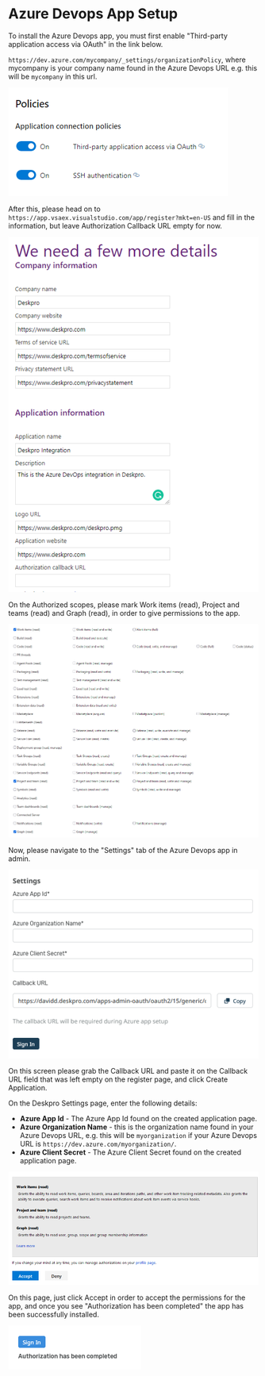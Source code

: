 # Azure Devops App Setup

To install the Azure Devops app, you must first enable "Third-party application access via OAuth" in the link below.

`https://dev.azure.com/mycompany/_settings/organizationPolicy`, where mycompany is your company name found in the Azure Devops URL e.g. this will be `mycompany` in this url.

[![](/docs/assets/setup/third_party_access.png)](/docs/assets/setup/third_party_access.png)

After this, please head on to `https://app.vsaex.visualstudio.com/app/register?mkt=en-US` and fill in the information, but leave Authorization Callback URL empty for now.

[![](/docs/assets/setup/empty_callback.png)](/docs/assets/setup/empty_callback.png)

On the Authorized scopes, please mark Work items (read), Project and teams (read) and Graph (read), in order to give permissions to the app.

[![](/docs/assets/setup/scopes.png)](/docs/assets/setup/scopes.png)

Now, please navigate to the "Settings" tab of the Azure Devops app in admin.

[![](/docs/assets/setup/admin_page.png)](/docs/assets/setup/admin_page.png)

On this screen please grab the Callback URL and paste it on the Callback URL field that was left empty on the register page, and click Create Application.

On the Deskpro Settings page, enter the following details:

- **Azure App Id** - The Azure App Id found on the created application page.
- **Azure Organization Name** - this is the organization name found in your Azure Devops URL, e.g. this will be `myorganization` if your Azure Devops URL is `https://dev.azure.com/myorganization/`.
- **Azure Client Secret** - The Azure Client Secret found on the created application page.

[![](/docs/assets/setup/accept_page.png)](/docs/assets/setup/accept_page.png)

On this page, just click Accept in order to accept the permissions for the app, and once you see "Authorization has been completed" the app has been successfully installed.

[![](/docs/assets/setup/complete.png)](/docs/assets/setup/complete.png)
